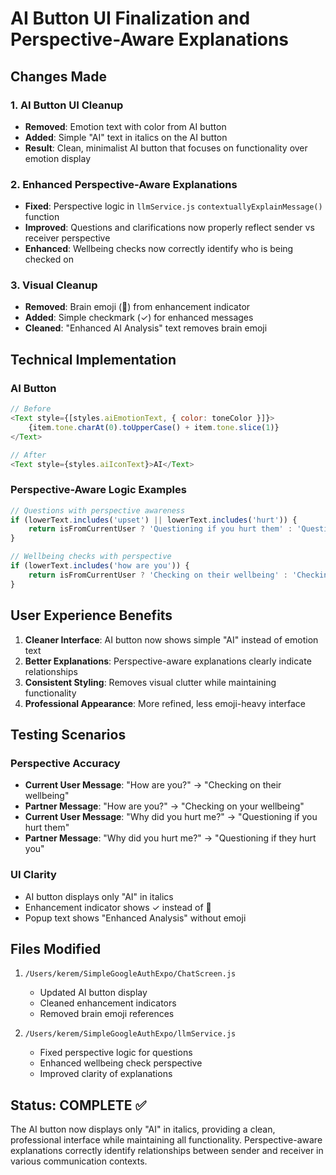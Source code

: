 # AI Button UI Finalization and Perspective-Aware Explanations

## Changes Made

### 1. AI Button UI Cleanup
- **Removed**: Emotion text with color from AI button
- **Added**: Simple "AI" text in italics on the AI button
- **Result**: Clean, minimalist AI button that focuses on functionality over emotion display

### 2. Enhanced Perspective-Aware Explanations
- **Fixed**: Perspective logic in `llmService.js` `contextuallyExplainMessage()` function
- **Improved**: Questions and clarifications now properly reflect sender vs receiver perspective
- **Enhanced**: Wellbeing checks now correctly identify who is being checked on

### 3. Visual Cleanup
- **Removed**: Brain emoji (🧠) from enhancement indicator
- **Added**: Simple checkmark (✓) for enhanced messages
- **Cleaned**: "Enhanced AI Analysis" text removes brain emoji

## Technical Implementation

### AI Button
```javascript
// Before
<Text style={[styles.aiEmotionText, { color: toneColor }]}>
    {item.tone.charAt(0).toUpperCase() + item.tone.slice(1)}
</Text>

// After
<Text style={styles.aiIconText}>AI</Text>
```

### Perspective-Aware Logic Examples
```javascript
// Questions with perspective awareness
if (lowerText.includes('upset') || lowerText.includes('hurt')) {
    return isFromCurrentUser ? 'Questioning if you hurt them' : 'Questioning if they hurt you';
}

// Wellbeing checks with perspective
if (lowerText.includes('how are you')) {
    return isFromCurrentUser ? 'Checking on their wellbeing' : 'Checking on your wellbeing';
}
```

## User Experience Benefits

1. **Cleaner Interface**: AI button now shows simple "AI" instead of emotion text
2. **Better Explanations**: Perspective-aware explanations clearly indicate relationships
3. **Consistent Styling**: Removes visual clutter while maintaining functionality
4. **Professional Appearance**: More refined, less emoji-heavy interface

## Testing Scenarios

### Perspective Accuracy
- **Current User Message**: "How are you?" → "Checking on their wellbeing"  
- **Partner Message**: "How are you?" → "Checking on your wellbeing"
- **Current User Message**: "Why did you hurt me?" → "Questioning if you hurt them"
- **Partner Message**: "Why did you hurt me?" → "Questioning if they hurt you"

### UI Clarity
- AI button displays only "AI" in italics
- Enhancement indicator shows ✓ instead of 🧠
- Popup text shows "Enhanced Analysis" without emoji

## Files Modified

1. `/Users/kerem/SimpleGoogleAuthExpo/ChatScreen.js`
   - Updated AI button display
   - Cleaned enhancement indicators
   - Removed brain emoji references

2. `/Users/kerem/SimpleGoogleAuthExpo/llmService.js`
   - Fixed perspective logic for questions
   - Enhanced wellbeing check perspective
   - Improved clarity of explanations

## Status: COMPLETE ✅

The AI button now displays only "AI" in italics, providing a clean, professional interface while maintaining all functionality. Perspective-aware explanations correctly identify relationships between sender and receiver in various communication contexts.
